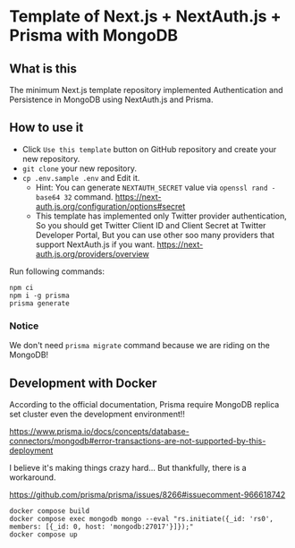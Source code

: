 # Template of Next.js + NextAuth.js + Prisma with MongoDB

## What is this

The minimum Next.js template repository implemented Authentication and Persistence in MongoDB using NextAuth.js and Prisma.

## How to use it

- Click `Use this template` button on GitHub repository and create your new repository.
- `git clone` your new repository.
- `cp .env.sample .env` and Edit it.
  - Hint: You can generate `NEXTAUTH_SECRET` value via `openssl rand -base64 32` command. https://next-auth.js.org/configuration/options#secret
  - This template has implemented only Twitter provider authentication, So you should get Twitter Client ID and Client Secret at Twitter Developer Portal, But you can use other soo many providers that support NextAuth.js if you want. https://next-auth.js.org/providers/overview

Run following commands:

```
npm ci
npm i -g prisma
prisma generate
```

### Notice

We don't need `prisma migrate` command because we are riding on the MongoDB!

## Development with Docker

According to the official documentation, Prisma require MongoDB replica set cluster even the development environment!!

https://www.prisma.io/docs/concepts/database-connectors/mongodb#error-transactions-are-not-supported-by-this-deployment

I believe it's making things crazy hard...
But thankfully, there is a workaround.

https://github.com/prisma/prisma/issues/8266#issuecomment-966618742

```
docker compose build
docker compose exec mongodb mongo --eval "rs.initiate({_id: 'rs0', members: [{_id: 0, host: 'mongodb:27017'}]});"
docker compose up
```

